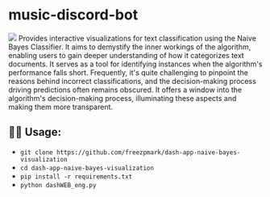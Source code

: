 # music-discord-bot

<img src="https://github.com/freezpmark/dash-app-naive-bayes-visualization/blob/362d6ed71fa0ffaabea8a25702d5eaffe7b3167c/dashapp_screenshot.png"/>
Provides interactive visualizations for text classification using the Naive Bayes Classifier​. It aims to demystify the inner workings of the algorithm, enabling users to gain deeper understanding of how it categorizes text documents. It serves as a tool for identifying instances when the algorithm's performance falls short. Frequently, it's quite challenging to pinpoint the reasons behind incorrect classifications, and the decision-making process driving predictions often remains obscured. It offers a window into the algorithm's decision-making process, illuminating these aspects and making them more transparent.

## 🧑‍💻 Usage:
 - `git clone https://github.com/freezpmark/dash-app-naive-bayes-visualization`
 - `cd dash-app-naive-bayes-visualization`
 - `pip install -r requirements.txt`
 - `python dashWEB_eng.py`
